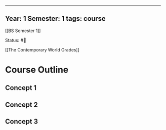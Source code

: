 
---
Year: 1 
Semester: 1
tags: course
---
[[BS Semester 1]]

Status: #📕 

[[The Contemporary World Grades]]

# Course Outline

## Concept 1
### 
## Concept 2
###
## Concept 3
###

